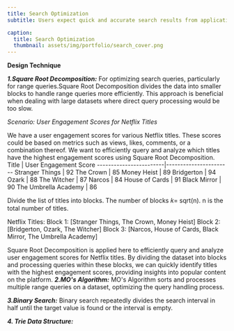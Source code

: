 ```yaml
---
title: Search Optimization
subtitle: Users expect quick and accurate search results from applications and websites. Efficient search functionality is crucial for improving user experience, increasing engagement, and ensuring users find relevant content promptly. Optimizing search queries, processing large datasets efficiently, and handling dynamic data are key challenges in search optimization. 

caption:
  title: Search Optimization
  thumbnail: assets/img/portfolio/search_cover.png
---
```

**Design Technique**

_**1.Square Root Decomposition:**_
For optimizing search queries, particularly for range queries.Square Root Decomposition divides the data into smaller blocks to handle range queries more efficiently. This approach is beneficial when dealing with large datasets where direct query processing would be too slow.

_Scenario: User Engagement Scores for Netflix Titles_

We have a user engagement scores for various Netflix titles. These scores could be based on metrics such as views, likes, comments, or a combination thereof. We want to efficiently query and analyze which titles have the highest engagement scores using Square Root Decomposition.
Title                   | User Engagement Score
------------------------|-----------------------
Stranger Things         | 92
The Crown               | 85
Money Heist             | 89
Bridgerton              | 94
Ozark                   | 88
The Witcher             | 87
Narcos                  | 84
House of Cards          | 91
Black Mirror            | 90
The Umbrella Academy    | 86

Divide the list of titles into blocks. The number of blocks 𝑘= sqrt(n).
n is the total number of titles.

Netflix Titles:
Block 1: [Stranger Things, The Crown, Money Heist]
Block 2: [Bridgerton, Ozark, The Witcher]
Block 3: [Narcos, House of Cards, Black Mirror, The Umbrella Academy]

Square Root Decomposition is applied here to efficiently query and analyze user engagement scores for Netflix titles. By dividing the dataset into blocks and processing queries within these blocks, we can quickly identify titles with the highest engagement scores, providing insights into popular content on the platform.
_**2.MO's Algorithm:**_
MO's Algorithm sorts and processes multiple range queries on a dataset, optimizing the query handling process.

_**3.Binary Search:**_
Binary search repeatedly divides the search interval in half until the target value is found or the interval is empty.

_**4. Trie Data Structure:**_




